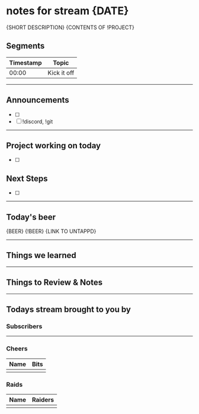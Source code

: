 # notes for stream {DATE}

{SHORT DESCRIPTION}
{CONTENTS OF !PROJECT}

## Segments

| Timestamp | Topic             |
| ---       | ---               |
| 00:00     | Kick it off       |

---

## Announcements

- [ ]
- [ ] !discord, !git

---

## Project working on today

- [ ]

## Next Steps

- [ ]

---

## Today's beer

{BEER} {!BEER}
{LINK TO UNTAPPD}

---

## Things we learned

---

## Things to Review & Notes

---

## Todays stream brought to you by

### Subscribers

---

### Cheers

| Name | Bits |
| --- | --- |
|   |   |

### Raids

| Name | Raiders |
| --- | --- |
|   |   |